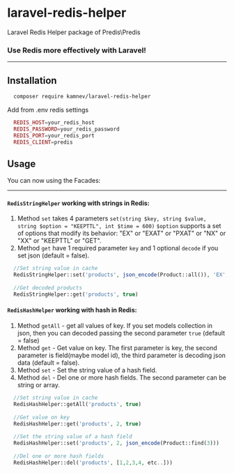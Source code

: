 # laravel-redis-helper
Laravel Redis Helper package of Predis\Predis

### Use Redis more effectively with Laravel!
***

## Installation

```sh
  composer require kamnev/laravel-redis-helper
```
Add from .env redis settings 
```php
  REDIS_HOST=your_redis_host
  REDIS_PASSWORD=your_redis_password
  REDIS_PORT=your_redis_port
  REDIS_CLIENT=predis
```

## Usage

You can now using the Facades:

***
#### `RedisStringHelper` working with strings in Redis:

 1. Method `set` takes 4 parameters `set(string $key, string $value, string $option = "KEEPTTL", int $time = 600)`
    `$option` supports a set of options that modify its behavior: "EX" or "EXAT" or "PXAT" or "NX" or "XX" or "KEEPTTL" or "GET".
 2. Method `get` have 1 required parameter `key` and 1 optional `decode` if you set json (default = false).
 
```php
  //Set string value in cache
  RedisStringHelper::set('products', json_encode(Product::all()), 'EX', 6000)
  
  //Get decoded products 
  RedisStringHelper::get('products', true)
```

#### `RedisHashHelper` working with hash in Redis:

 1. Method `getAll` - get all values of key. If you set models collection in json, then you can decoded passing the second parameter `true` (default = false)
 2. Method `get` - Get value on key. The first parameter is key, the second parameter is field(maybe model id), the third parameter is decoding json data (default = false).
 3. Method `set` - Set the string value of a hash field.
 4. Method `del` - Del one or more hash fields. The second parameter can be string or array.
```php
  //Set string value in cache
  RedisHashHelper::getAll('products', true)
  
  //Get value on key 
  RedisHashHelper::get('products', 2, true)
  
  //Set the string value of a hash field
  RedisHashHelper::set('products', 2, json_encode(Product::find(3)))
  
  //Del one or more hash fields
  RedisHashHelper::del('products', [1,2,3,4, etc..]))
```

